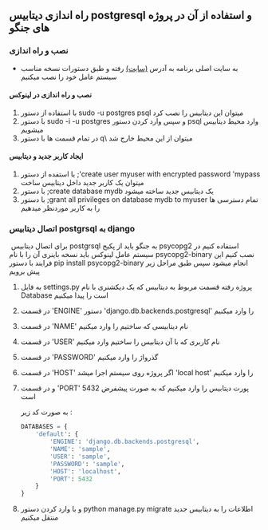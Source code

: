 ## راه اندازی دیتابیس postgresql و استفاده از آن در پروژه های جنگو



### نصب و راه اندازی

- به سایت اصلی برنامه به آدرس [(سایت)](https://www.postgresql.org)  رفته و طبق دستورات نسخه مناسب سیستم عامل خود را نصب میکنیم

#### 	نصب و راه اندازی در لینوکس

1. با استفاده از دستور sudo -u postgres psql میتوان این دیتابیس را نصب کرد 
2. با دستور sudo -i -u postgres و سپس وارد کردن دستور psql وارد محیط دیتابیس میشویم 
3. در تمام قسمت ها با دستور q\ میتوان از این محیط خارج شد



#### 	ایجاد کاربر جدید و دیتابیس

1. با استفده از دستور ;'create user myuser with encrypted password 'mypass میتوان یک کاربر جدید داخل دیتابیس ساخت 
2. با دستور ;create database mydb یک دیتابیس جدید ساخته میشود
3. با دستور ;grant all privileges on database mydb to myuser تمام دسترسی ها را به کاربر موردنظر میدهیم 



### اتصال دیتابیس postgrsql به django

​	برای اتصال دیتابیس postgrsql به جنگو باید از پکیج psycopg2 استفاده کنیم در سیستم عامل لینوکس باید نسخه 	باینری آن را با نام psycopg2-binary  نصب کنیم این فرایند با دستور pip install psycopg2-binary انجام میشود 	سپس طبق مراحل زیر پیش برویم

1. به فایل settings.py پروژه رفته قسمت مربوط به دیتابیس که یک دیکشنری با نام Database است را پیدا میکنیم

2. در قسمت 'ENGINE' دستور 'django.db.backends.postgresql' را وارد میکنیم

3. در قسمت 'NAME' نام دیتابیسی که ساختیم را وارد میکنیم

4. در قسمت 'USER' نام کاربری که با آن دیتابیس را ساختیم وارد میکنیم

5. در قسمت 'PASSWORD' گذرواژ را وارد میکنیم

6. در قسمت 'HOST' اگر پروژه روی سیستم اجرا میشد 'local host' را وارد میکنیم

7. و در قسمت 'PORT' پورت دیتابیس را وارد میکنیم که به صورت پیشفرض 5432 است

   به صورت کد زیر :

   ```python
   DATABASES = {
       'default': {
           'ENGINE': 'django.db.backends.postgresql',
           'NAME': 'sample',
           'USER': 'sample',
           'PASSWORD': 'sample',
           'HOST': 'localhost',
           'PORT': 5432
       }
   }
   
   
   ```

   

8. و با وارد کردن دستور python manage.py migrate اطلاعات را به دیتابیس جدید منتقل میکنیم









